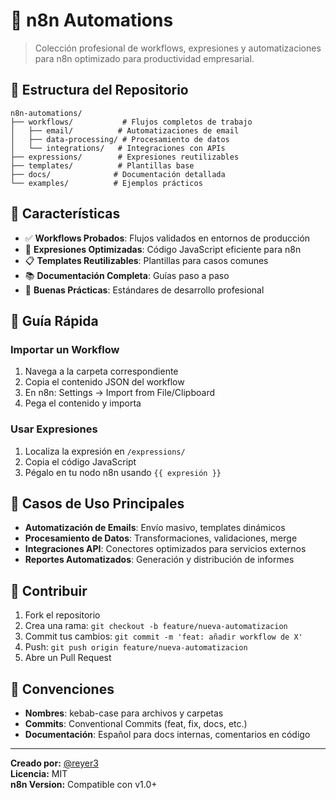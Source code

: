 # 🔄 n8n Automations

> Colección profesional de workflows, expresiones y automatizaciones para n8n optimizado para productividad empresarial.

## 📂 Estructura del Repositorio

```
n8n-automations/
├── workflows/           # Flujos completos de trabajo
│   ├── email/          # Automatizaciones de email
│   ├── data-processing/ # Procesamiento de datos
│   └── integrations/   # Integraciones con APIs
├── expressions/        # Expresiones reutilizables
├── templates/          # Plantillas base
├── docs/              # Documentación detallada
└── examples/          # Ejemplos prácticos
```

## 🚀 Características

- ✅ **Workflows Probados**: Flujos validados en entornos de producción
- 🎯 **Expresiones Optimizadas**: Código JavaScript eficiente para n8n
- 📋 **Templates Reutilizables**: Plantillas para casos comunes
- 📚 **Documentación Completa**: Guías paso a paso
- 🔧 **Buenas Prácticas**: Estándares de desarrollo profesional

## 📖 Guía Rápida

### Importar un Workflow
1. Navega a la carpeta correspondiente
2. Copia el contenido JSON del workflow
3. En n8n: Settings → Import from File/Clipboard
4. Pega el contenido y importa

### Usar Expresiones
1. Localiza la expresión en `/expressions/`
2. Copia el código JavaScript
3. Pégalo en tu nodo n8n usando `{{ expresión }}`

## 🎯 Casos de Uso Principales

- **Automatización de Emails**: Envío masivo, templates dinámicos
- **Procesamiento de Datos**: Transformaciones, validaciones, merge
- **Integraciones API**: Conectores optimizados para servicios externos
- **Reportes Automatizados**: Generación y distribución de informes

## 🤝 Contribuir

1. Fork el repositorio
2. Crea una rama: `git checkout -b feature/nueva-automatizacion`
3. Commit tus cambios: `git commit -m 'feat: añadir workflow de X'`
4. Push: `git push origin feature/nueva-automatizacion`
5. Abre un Pull Request

## 📝 Convenciones

- **Nombres**: kebab-case para archivos y carpetas
- **Commits**: Conventional Commits (feat, fix, docs, etc.)
- **Documentación**: Español para docs internas, comentarios en código

---

**Creado por:** [@reyer3](https://github.com/reyer3)  
**Licencia:** MIT  
**n8n Version:** Compatible con v1.0+
